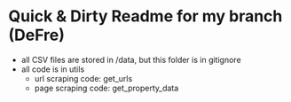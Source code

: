 # Quick & Dirty Readme for my branch (DeFre)

* all CSV files are stored in /data, but this folder is in gitignore
* all code is in utils
    * url scraping code: get_urls
    * page scraping code: get_property_data

